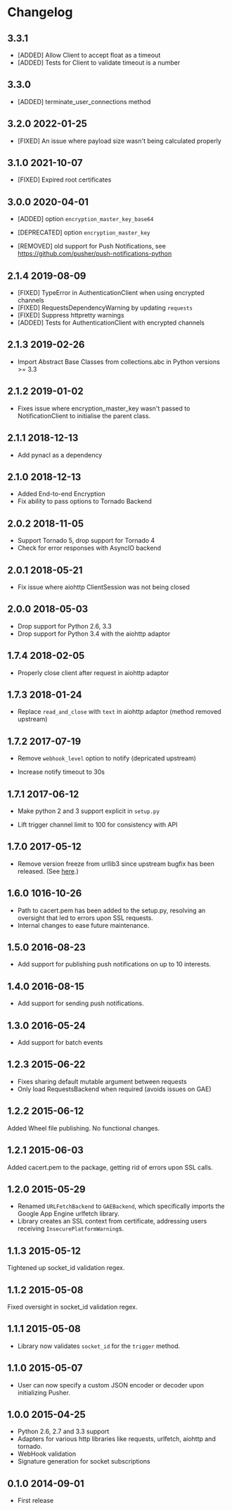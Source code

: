 # Changelog

## 3.3.1

* [ADDED] Allow Client to accept float as a timeout
* [ADDED] Tests for Client to validate timeout is a number

## 3.3.0

- [ADDED] terminate_user_connections method

## 3.2.0 2022-01-25

* [FIXED] An issue where payload size wasn't being calculated properly

## 3.1.0 2021-10-07

* [FIXED] Expired root certificates

## 3.0.0 2020-04-01

* [ADDED] option `encryption_master_key_base64`
* [DEPRECATED] option `encryption_master_key`

* [REMOVED] old support for Push Notifications, see https://github.com/pusher/push-notifications-python

## 2.1.4 2019-08-09

* [FIXED] TypeError in AuthenticationClient when using encrypted channels
* [FIXED] RequestsDependencyWarning by updating `requests`
* [FIXED] Suppress httpretty warnings
* [ADDED] Tests for AuthenticationClient with encrypted channels

## 2.1.3 2019-02-26

* Import Abstract Base Classes from collections.abc in Python versions >= 3.3

## 2.1.2 2019-01-02

* Fixes issue where encryption_master_key wasn't passed to NotificationClient to initialise the parent class.

## 2.1.1 2018-12-13

* Add pynacl as a dependency

## 2.1.0 2018-12-13

* Added End-to-end Encryption
* Fix ability to pass options to Tornado Backend

## 2.0.2 2018-11-05

* Support Tornado 5, drop support for Tornado 4
* Check for error responses with AsyncIO backend

## 2.0.1 2018-05-21

* Fix issue where aiohttp ClientSession was not being closed

## 2.0.0 2018-05-03

* Drop support for Python 2.6, 3.3
* Drop support for Python 3.4 with the aiohttp adaptor

## 1.7.4 2018-02-05

* Properly close client after request in aiohttp adaptor

## 1.7.3 2018-01-24

* Replace `read_and_close` with `text` in aiohttp adaptor (method removed
  upstream)

## 1.7.2 2017-07-19

* Remove `webhook_level` option to notify (depricated upstream)

* Increase notify timeout to 30s

## 1.7.1 2017-06-12

* Make python 2 and 3 support explicit in `setup.py`

* Lift trigger channel limit to 100 for consistency with API

## 1.7.0 2017-05-12

* Remove version freeze from urllib3 since upstream bugfix has been released. (See [here](https://github.com/shazow/urllib3/pull/987).)

## 1.6.0 1016-10-26

* Path to cacert.pem has been added to the setup.py, resolving an oversight that led to errors upon SSL requests.
* Internal changes to ease future maintenance.

## 1.5.0 2016-08-23

* Add support for publishing push notifications on up to 10 interests.

## 1.4.0 2016-08-15

* Add support for sending push notifications.

## 1.3.0 2016-05-24

* Add support for batch events

## 1.2.3 2015-06-22

* Fixes sharing default mutable argument between requests
* Only load RequestsBackend when required (avoids issues on GAE)

## 1.2.2 2015-06-12

Added Wheel file publishing. No functional changes.

## 1.2.1 2015-06-03

Added cacert.pem to the package, getting rid of errors upon SSL calls.

## 1.2.0 2015-05-29

* Renamed `URLFetchBackend` to `GAEBackend`, which specifically imports the Google App Engine urlfetch library.
* Library creates an SSL context from certificate, addressing users receiving `InsecurePlatformWarning`s.

## 1.1.3 2015-05-12

Tightened up socket_id validation regex.

## 1.1.2 2015-05-08

Fixed oversight in socket_id validation regex.

## 1.1.1 2015-05-08

* Library now validates `socket_id` for the `trigger` method.

## 1.1.0 2015-05-07

* User can now specify a custom JSON encoder or decoder upon initializing Pusher.

## 1.0.0 2015-04-25

* Python 2.6, 2.7 and 3.3 support
* Adapters for various http libraries like requests, urlfetch, aiohttp and tornado.
* WebHook validation
* Signature generation for socket subscriptions

## 0.1.0 2014-09-01

* First release
